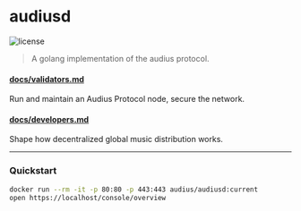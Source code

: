 # audiusd

![license](https://img.shields.io/github/license/AudiusProject/audiusd)

> A golang implementation of the audius protocol.

#### [docs/validators.md](docs/validators.md)
Run and maintain an Audius Protocol node, secure the network.

#### [docs/developers.md](docs/developers.md) 
Shape how decentralized global music distribution works.

---

### Quickstart

```bash
docker run --rm -it -p 80:80 -p 443:443 audius/audiusd:current
open https://localhost/console/overview
```
